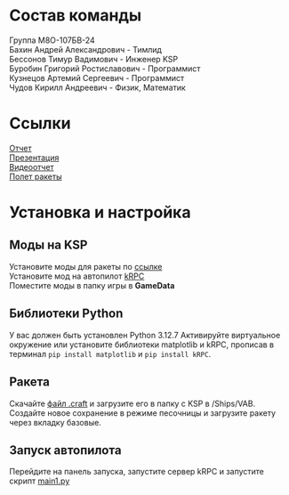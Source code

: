 # Состав команды
Группа М8О-107БВ-24\
Бахин Андрей Александрович - Тимлид\
Бессонов Тимур Вадимович - Инженер KSP\
Буробин Григорий Ростиславович - Программист\
Кузнецов Артемий Сергеевич - Программист\
Чудов Кирилл Андреевич - Физик, Математик
# Ссылки
[Отчет](https://docs.google.com/document/d/1Ok7q4ElHrTBNracqk8gDPPJ7a3m2rQUgK1zS5FvmIcw)\
[Презентация](https://docs.google.com/presentation/d/1yJuJf3Xnp0loHL7LzINT6v1Ub3VghJbTi7DMQOtDlIA)\
[Видеоотчет](https://disk.yandex.ru/i/mkU6iFH55EBkig)\
[Полет ракеты](https://disk.yandex.ru/i/2NZc9Iy0Ifpncw)
# Установка и настройка
## Моды на KSP
Установите моды для ракеты по [ссылке](./Craft/Dependencies.md)\
Установите мод на автопилот [kRPC](https://github.com/krpc/krpc/releases)\
Поместите моды в папку игры в **GameData**
## Библиотеки Python
У вас должен быть установлен Python 3.12.7
Активируйте виртуальное окружение или установите библиотеки matplotlib и kRPC, прописав в терминал `pip install matplotlib` и `pip install kRPC`.
## Ракета
Скачайте [файл .craft](./Craft) и загрузите его в папку с KSP в /Ships/VAB. Создайте новое сохранение в режиме песочницы и загрузите ракету через вкладку базовые.
## Запуск автопилота
Перейдите на панель запуска, запустите сервер kRPC и запустите скрипт [main1.py](./kRPC)
